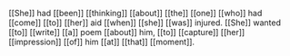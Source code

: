 [[She]] had [[been]] [[thinking]] [[about]] [[the]] [[one]] [[who]] had [[come]] [[to]] [[her]] aid [[when]] [[she]] [[was]] injured. [[She]] wanted [[to]] [[write]] [[a]] poem [[about]] him, [[to]] [[capture]] [[her]] [[impression]] [[of]] him [[at]] [[that]] [[moment]].